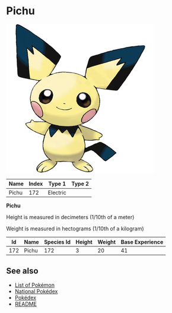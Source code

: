# Pichu


![Pichu](images/172.png)

| **Name** | **Index** | **Type 1** | **Type 2** |
|----|----|----|----|
| Pichu | 172 | Electric  |  |

**Pichu** 


Height is measured in decimeters (1/10th of a meter)

Weight is measured in hectograms (1/10th of a kilogram)

| **Id** | **Name** | **Species Id** | **Height** | **Weight** | **Base Experience** |
|--------|----------|----------------|------------|------------|---------------------|
| 172 | Pichu | 172 | 3 | 20 | 41 |


## See also

- [List of Pokémon](../pokemon.md)
- [National Pokédex](../national_pokedex.md)
- [Pokédex](../pokedex.md)
- [README](../README.md)
